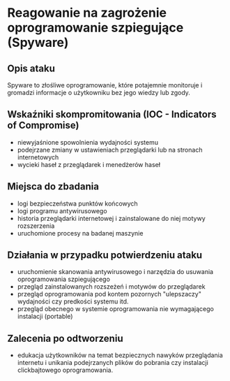# Reagowanie na zagrożenie oprogramowanie szpiegujące (Spyware)

## Opis ataku

Spyware to złośliwe oprogramowanie, które potajemnie monitoruje i gromadzi informacje o użytkowniku bez jego wiedzy lub zgody.

## Wskaźniki skompromitowania (IOC - Indicators of Compromise)

- niewyjaśnione spowolnienia wydajności systemu
- podejrzane zmiany w ustawieniach przeglądarki lub na stronach internetowych
- wycieki haseł z przeglądarek i menedżerów haseł

## Miejsca do zbadania

- logi bezpieczeństwa punktów końcowych
- logi programu antywirusowego
- historia przeglądarki internetowej i zainstalowane do niej motywy rozszerzenia
- uruchomione procesy na badanej maszynie

## Działania w przypadku potwierdzeniu ataku

- uruchomienie skanowania antywirusowego i narzędzia do usuwania oprogramowania szpiegującego
- przegląd zainstalowanych rozszeżeń i motywów do przeglądarek
- przegląd oprogramowania pod kontem pozornych "ulepszaczy" wydajności czy predkości systemu itd.
- przegląd obecnego w systemie oprogramowania nie wymagającego instalacji (portable)

## Zalecenia po odtworzeniu

- edukacja użytkowników na temat bezpiecznych nawyków przeglądania internetu i unikania podejrzanych plików do pobrania czy instalacji clickbajtowego oprogramowania.
